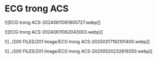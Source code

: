 # ECG trong ACS

![[ECG trong ACS-20240611061805727.webp]]

![[ECG trong ACS-20240611062043003.webp]]

![[../200 FILES/201 Image/ECG trong ACS-20250317192101400.webp]]

![[../200 FILES/201 Image/ECG trong ACS-20250520232619250.webp]]